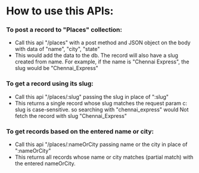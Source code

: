 # How to use this APIs:

### To post a record to "Places" collection: 
* Call this api "/places" with a post method and JSON object on the body with data of "name", "city", "state" 
* This would add the data to the db. The record will also have a slug created from name. For example, if the name is "Chennai Express", the slug would be "Chennai_Express"
### To get a record using its slug: 
* Call this api "/places/:slug" passing the slug in place of ":slug" 
* This returns a single record whose slug matches the request param c: slug is case-sensitive. so searching with "chennai_express" would Not fetch the record with slug "Chennai_Express"
### To get records based on the entered name or city: 
* Call this api "/places/:nameOrCity passing name or the city in place of ":nameOrCity" 
* This returns all records whose name or city matches (partial match) with the entered nameOrCity.
